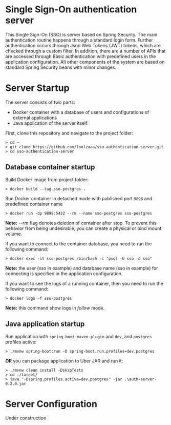 # Single Sign-On authentication server

This Single Sign-On (SSO) is server based on Spring Security. The main authentication routine happens through a standard login form. Further authentication occurs through Json Web Tokens (JWT) tokens, which are checked through a custom filter. In addition, there are a number of APIs that are accessed through Basic authentication with predefined users in the application configuration. All other components of the system are based on standard Spring Security beans with minor changes.

# Server Startup

The server consists of two parts:

- Docker container with a database of users and configurations of external applications
- Java application of the server itself.

First, clone this repository and navigate to the project folder:
```shell
> cd ~
> git clone https://github.com/loolzaaa/sso-authentication-server.git
> cd sso-authentication-server
```

## Database container startup

Build Docker image from project folder:
```shell
> docker build --tag sso-postgres .
```

Run Docker container in detached mode with published port `9898` and predefined container name
```shell
> docker run -dp 9898:5432 --rm --name sso-postgres sso-postgres
```
**Note:** *--rm* flag denotes deletion of container after stop. To prevent this behavior from being undesirable, you can create a physical or bind mount volume.

If you want to connect to the container database, you need to run the following command:
```shell
> docker exec -it sso-postgres /bin/bash -c "psql -U sso -d sso"
```
**Note:** the user (*sso* in example) and database name (*sso* in example) for connecting is specified in the application configuration.

If you want to see the logs of a running container, then you need to run the following command:
```shell
> docker logs -f sso-postgres
```
**Note:** this command show logs in *follow* mode.

## Java application startup

Run application with `spring-boot-maven-plugin` and `dev`, and `postgres` profiles active:
```shell
> ./mvnw spring-boot:run -D spring-boot.run.profiles=dev,postgres
```

**OR** you can package application to Uber JAR and run it:
```shell
> ./mvnw clean install -DskipTests
> cd ./target/
> java "-Dspring.profiles.active=dev,postgres" -jar .\auth-server-0.2.0.jar
```

# Server Configuration

Under construction
